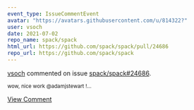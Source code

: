 ```yaml
---
event_type: IssueCommentEvent
avatar: "https://avatars.githubusercontent.com/u/814322?"
user: vsoch
date: 2021-07-02
repo_name: spack/spack
html_url: https://github.com/spack/spack/pull/24686
repo_url: https://github.com/spack/spack
---
```


<a href='https://github.com/vsoch' target='_blank'>vsoch</a> commented on issue <a href='https://github.com/spack/spack/pull/24686' target='_blank'>spack/spack#24686</a>.

<small>wow, nice work @adamjstewart !...</small>

<a href='https://github.com/spack/spack/pull/24686' target='_blank'>View Comment</a>